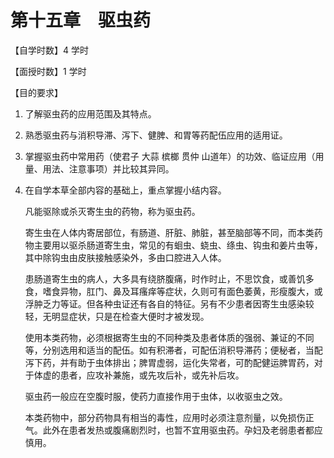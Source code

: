 # 第十五章　驱虫药

【自学时数】4 学时

【面授时数】1 学时

【目的要求】

1. 了解驱虫药的应用范围及其特点。

2. 熟悉驱虫药与消积导滞、泻下、健脾、和胃等药配伍应用的适用证。
3. 掌握驱虫药中常用药（使君子 大蒜 槟榔 贯仲 山道年）的功效、临证应用（用量、用法、注意事项）并比较其异同。
4.   在自学本草全部内容的基础上，重点掌握小结内容。

        凡能驱除或杀灭寄生虫的药物，称为驱虫药。

        寄生虫在人体内寄居部位，有肠道、肝脏、肺脏，甚至脑部等不同，而本类药物主要用以驱杀肠道寄生虫，常见的有蛔虫、蛲虫、绦虫、钩虫和姜片虫等，其中除钩虫由皮肤接触感染外，多由口腔进入人体。

        患肠道寄生虫的病人，大多具有绕脐腹痛，时作时止，不思饮食，或善饥多食，嗜食异物，肛门、鼻及耳瘙痒等症状，久则可有面色萎黄，形瘦腹大，或浮肿乏力等证。但各种虫证还有各自的特征。另有不少患者因寄生虫感染较轻，无明显症状，只是在检查大便时才被发现。

        使用本类药物，必须根据寄生虫的不同种类及患者体质的强弱、兼证的不同等，分别选用和适当的配伍。如有积滞者，可配伍消积导滞药；便秘者，当配泻下药，并有助于虫体排出；脾胃虚弱，运化失常者，可酌配健运脾胃药，对于体虚的患者，应攻补兼施，或先攻后补，或先补后攻。

        驱虫药一般应在空腹时服，使药力直接作用于虫体，以收驱虫之效。

       本类药物中，部分药物具有相当的毒性，应用时必须注意剂量，以免损伤正气。此外在患者发热或腹痛剧烈时，也暂不宜用驱虫药。孕妇及老弱患者都应慎用。
